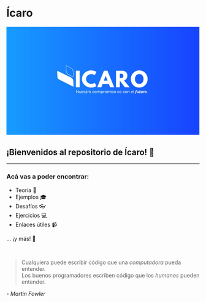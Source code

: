 # **Ícaro**

![Icaro logo](images/logo.png)  

## **¡Bienvenidos al repositorio de Ícaro!** 🎉  
---

### Acá vas a poder encontrar: 
- Teoría 📕
- Ejemplos 🎓
- Desafíos 👓
- Ejercicios 💻
- Enlaces útiles 📹

... ¡y más! 🚀

<br />

> Cualquiera puede escribir código que una _computadora_ pueda entender.<br />
> Los buenos programadores escriben código que los _humanos_ pueden entender.

_- Martin Fowler_
